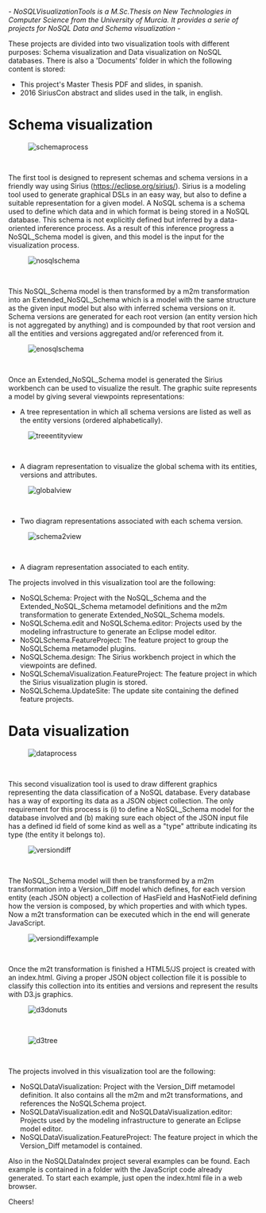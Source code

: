 **-* NoSQLVisualizationTools is a M.Sc.Thesis on New Technologies in Computer Science from the University of Murcia. It provides a serie of projects for NoSQL Data and Schema visualization *-** 

These projects are divided into two visualization tools with different purposes: Schema visualization and Data visualization on NoSQL databases. There is also a 'Documents' folder in which the following content is stored:

* This project's Master Thesis PDF and slides, in spanish.
* 2016 SiriusCon abstract and slides used in the talk, in english.

# Schema visualization

<figure>
	<img src="figures/schemaprocess.png" alt="schemaprocess" align="center">
</figure>
<br/>

The first tool is designed to represent schemas and schema versions in a friendly way using Sirius (https://eclipse.org/sirius/). Sirius is a modeling tool used to generate graphical DSLs in an easy way, but also to define a suitable representation for a given model. A NoSQL schema is a schema used to define which data and in which format is being stored in a NoSQL database. This schema is not explicitly defined but inferred by a data-oriented infererence process. As a result of this inference progress a NoSQL\_Schema model is given, and this model is the input for the visualization process.

<figure>
	<img src="figures/nosqlschema.png" alt="nosqlschema" align="center">
</figure>
<br/>

This NoSQL\_Schema model is then transformed by a m2m transformation into an Extended\_NoSQL\_Schema which is a model with the same structure as the given input model but also with inferred schema versions on it. Schema versions are generated for each root version (an entity version hich is not aggregated by anything) and is compounded by that root version and all the entities and versions aggregated and/or referenced from it.

<figure>
	<img src="figures/enosqlschema.png" alt="enosqlschema" align="center">
</figure>
<br/>

Once an Extended\_NoSQL\_Schema model is generated the Sirius workbench can be used to visualize the result. The graphic suite represents a model by giving several viewpoints representations:

* A tree representation in which all schema versions are listed as well as the entity versions (ordered alphabetically).

<figure>
	<img src="figures/treeentityview.png" alt="treeentityview" align="center">
</figure>
<br/>

* A diagram representation to visualize the global schema with its entities, versions and attributes.

<figure>
	<img src="figures/globalview.png" alt="globalview" align="center">
</figure>
<br/>

* Two diagram representations associated with each schema version.

<figure>
	<img src="figures/schema2view.png" alt="schema2view" align="center">
</figure>
<br/>

* A diagram representation associated to each entity.

The projects involved in this visualization tool are the following:

* NoSQLSchema: Project with the NoSQL\_Schema and the Extended\_NoSQL\_Schema metamodel definitions and the m2m transformation to generate Extended\_NoSQL\_Schema models.
* NoSQLSchema.edit and NoSQLSchema.editor: Projects used by the modeling infrastructure to generate an Eclipse model editor.
* NoSQLSchema.FeatureProject: The feature project to group the NoSQLSchema metamodel plugins.
* NoSQLSchema.design: The Sirius workbench project in which the viewpoints are defined.
* NoSQLSchemaVisualization.FeatureProject: The feature project in which the Sirius visualization plugin is stored.
* NoSQLSchema.UpdateSite: The update site containing the defined feature projects.

# Data visualization

<figure>
	<img src="figures/dataprocess.png" alt="dataprocess" align="center">
</figure>
<br/>

This second visualization tool is used to draw different graphics representing the data classification of a NoSQL database. Every database has a way of exporting its data as a JSON object collection. The only requirement for this process is (i) to define a NoSQL\_Schema model for the database involved and (b) making sure each object of the JSON input file has a defined id field of some kind as well as a "type" attribute indicating its type (the entity it belongs to).

<figure>
	<img src="figures/versiondiff.png" alt="versiondiff" align="center">
</figure>
<br/>

The NoSQL\_Schema model will then be transformed by a m2m transformation into a Version\_Diff model which defines, for each version entity (each JSON object) a collection of HasField and HasNotField defining how the version is composed, by which properties and with which types. Now a m2t transformation can be executed which in the end will generate JavaScript.

<figure>
	<img src="figures/versiondiffexample.png" alt="versiondiffexample" align="center">
</figure>
<br/>

Once the m2t transformation is finished a HTML5/JS project is created with an index.html. Giving a proper JSON object collection file it is possible to classify this collection into its entities and versions and represent the results with D3.js graphics.

<figure>
	<img src="figures/d3donuts.png" alt="d3donuts" align="center">
</figure>
<br/>

<figure>
	<img src="figures/d3tree.png" alt="d3tree" align="center">
</figure>
<br/>

The projects involved in this visualization tool are the following:

* NoSQLDataVisualization: Project with the Version\_Diff metamodel definition. It also contains all the m2m and m2t transformations, and references the NoSQLSchema project.
* NoSQLDataVisualization.edit and NoSQLDataVisualization.editor: Projects used by the modeling infrastructure to generate an Eclipse model editor.
* NoSQLDataVisualization.FeatureProject: The feature project in which the Version\_Diff metamodel is contained.

Also in the NoSQLDataIndex project several examples can be found. Each example is contained in a folder with the JavaScript code already generated. To start each example, just open the index.html file in a web browser.

Cheers!
